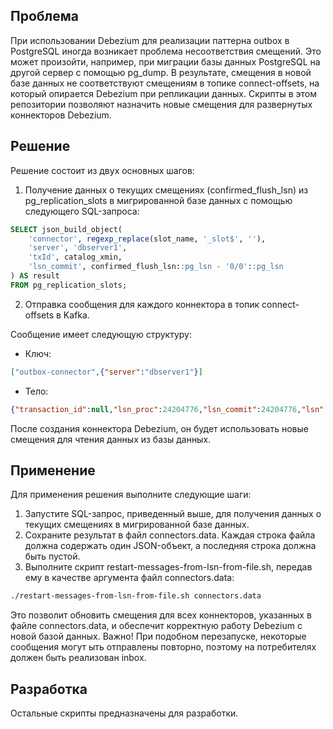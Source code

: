 ## Проблема

При использовании Debezium для реализации паттерна outbox в PostgreSQL иногда возникает проблема несоответствия смещений. Это может произойти, например, при миграции базы данных PostgreSQL на другой сервер с помощью pg_dump. В результате, смещения в новой базе данных не соответствуют смещениям в топике connect-offsets, на который опирается Debezium при репликации данных. Скрипты в этом репозитории позволяют назначить новые смещения для развернутых коннекторов Debezium.

## Решение

Решение состоит из двух основных шагов:

1. Получение данных о текущих смещениях (confirmed_flush_lsn) из pg_replication_slots в мигрированной базе данных с помощью следующего SQL-запроса:

```sql
SELECT json_build_object(
    'connector', regexp_replace(slot_name, '_slot$', ''),
    'server', 'dbserver1',
    'txId', catalog_xmin,
    'lsn_commit', confirmed_flush_lsn::pg_lsn - '0/0'::pg_lsn
) AS result
FROM pg_replication_slots;
```

2. Отправка сообщения для каждого коннектора в топик connect-offsets в Kafka.

Сообщение имеет следующую структуру:
- Ключ:
```json
["outbox-connector",{"server":"dbserver1"}]
```
- Тело:
```json
{"transaction_id":null,"lsn_proc":24204776,"lsn_commit":24204776,"lsn":24204776,"txId":568,"ts_usec":1729958298105714}
```

После создания коннектора Debezium, он будет использовать новые смещения для чтения данных из базы данных.

## Применение

Для применения решения выполните следующие шаги:

1. Запустите SQL-запрос, приведенный выше, для получения данных о текущих смещениях в мигрированной базе данных.
2. Сохраните результат в файл connectors.data. Каждая строка файла должна содержать один JSON-объект, а последняя строка должна быть пустой.
3. Выполните скрипт restart-messages-from-lsn-from-file.sh, передав ему в качестве аргумента файл connectors.data:

```bash
./restart-messages-from-lsn-from-file.sh connectors.data
```

Это позволит обновить смещения для всех коннекторов, указанных в файле connectors.data, и обеспечит корректную работу Debezium с новой базой данных.
Важно! При подобном перезапуске, некоторые сообщения могут ыть отправлены повторно, поэтому на потребителях должен быть реализован inbox.

## Разработка

Остальные скрипты предназначены для разработки.